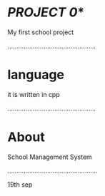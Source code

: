 
# ***PROJECT 0****

My first school project

.................................................
# language
it is written in cpp

.................................................
# About 

School Management System

..................................................

19th sep